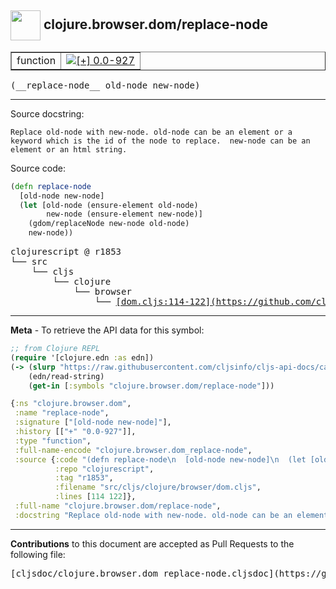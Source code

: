 ## <img width="48px" valign="middle" src="http://i.imgur.com/Hi20huC.png"> clojure.browser.dom/replace-node

 <table border="1">
<tr>

<td>function</td>
<td><a href="https://github.com/cljsinfo/cljs-api-docs/tree/0.0-927"><img valign="middle" alt="[+] 0.0-927" src="https://img.shields.io/badge/+-0.0--927-lightgrey.svg"></a> </td>
</tr>
</table>

 <samp>
(__replace-node__ old-node new-node)<br>
</samp>

---




Source docstring:

```
Replace old-node with new-node. old-node can be an element or a
keyword which is the id of the node to replace.  new-node can be an
element or an html string.
```

Source code:

```clj
(defn replace-node
  [old-node new-node]
  (let [old-node (ensure-element old-node)
        new-node (ensure-element new-node)]
    (gdom/replaceNode new-node old-node)
    new-node))
```

 <pre>
clojurescript @ r1853
└── src
    └── cljs
        └── clojure
            └── browser
                └── <ins>[dom.cljs:114-122](https://github.com/clojure/clojurescript/blob/r1853/src/cljs/clojure/browser/dom.cljs#L114-L122)</ins>
</pre>


---

__Meta__ - To retrieve the API data for this symbol:

```clj
;; from Clojure REPL
(require '[clojure.edn :as edn])
(-> (slurp "https://raw.githubusercontent.com/cljsinfo/cljs-api-docs/catalog/cljs-api.edn")
    (edn/read-string)
    (get-in [:symbols "clojure.browser.dom/replace-node"]))
```

```clj
{:ns "clojure.browser.dom",
 :name "replace-node",
 :signature ["[old-node new-node]"],
 :history [["+" "0.0-927"]],
 :type "function",
 :full-name-encode "clojure.browser.dom_replace-node",
 :source {:code "(defn replace-node\n  [old-node new-node]\n  (let [old-node (ensure-element old-node)\n        new-node (ensure-element new-node)]\n    (gdom/replaceNode new-node old-node)\n    new-node))",
          :repo "clojurescript",
          :tag "r1853",
          :filename "src/cljs/clojure/browser/dom.cljs",
          :lines [114 122]},
 :full-name "clojure.browser.dom/replace-node",
 :docstring "Replace old-node with new-node. old-node can be an element or a\nkeyword which is the id of the node to replace.  new-node can be an\nelement or an html string."}

```

---

__Contributions__ to this document are accepted as Pull Requests to the following file:

 <pre>
[cljsdoc/clojure.browser.dom_replace-node.cljsdoc](https://github.com/cljsinfo/cljs-api-docs/blob/master/cljsdoc/clojure.browser.dom_replace-node.cljsdoc)
</pre>

